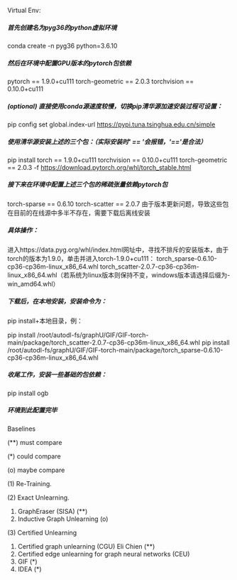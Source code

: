 Virtual Env:
##### 首先创建名为pyg36的python虚拟环境

conda create -n pyg36 python=3.6.10

##### 然后在环境中配置GPU版本的pytorch包依赖

pytorch == 1.9.0+cu111
torch-geometric == 2.0.3
torchvision == 0.10.0+cu111

##### (optional) 直接使用conda源速度较慢，切换pip清华源加速安装过程可设置：

pip config set global.index-url https://pypi.tuna.tsinghua.edu.cn/simple

##### 使用清华源安装上述的三个包：（实际安装时' == '会报错，'=='是合法）

pip install torch == 1.9.0+cu111 torchvision == 0.10.0+cu111 torch-geometric == 2.0.3 -f https://download.pytorch.org/whl/torch_stable.html

##### 接下来在环境中配置上述三个包的稀疏张量依赖pytorch包

torch-sparse == 0.6.10
torch-scatter == 2.0.7 
由于版本更新问题，导致这些包在目前的在线源中多半不存在，需要下载后离线安装

##### 具体操作：

进入https://data.pyg.org/whl/index.html网址中，寻找不排斥的安装版本，由于torch的版本为1.9.0，单击并进入torch-1.9.0+cu111：
torch_sparse-0.6.10-cp36-cp36m-linux_x86_64.whl
torch_scatter-2.0.7-cp36-cp36m-linux_x86_64.whl（若系统为linux版本则保持不变，windows版本请选择后缀为-win_amd64.whl）

##### 下载后，在本地安装，安装命令为：

pip install+本地目录，例：

pip install /root/autodl-fs/graphU/GIF/GIF-torch-main/package/torch_scatter-2.0.7-cp36-cp36m-linux_x86_64.whl
pip install /root/autodl-fs/graphU/GIF/GIF-torch-main/package/torch_sparse-0.6.10-cp36-cp36m-linux_x86_64.whl

##### 收尾工作，安装一些基础的包依赖：

pip install ogb

##### 环境到此配置完毕


Baselines 

(**) must compare

(*) could compare

(o) maybe compare

(1) Re-Training.


(2) Exact Unlearning.
1. GraphEraser (SISA) (**)
2. Inductive Graph Unlearning (o)


(3) Certified Unlearning
1. Certified graph unlearning (CGU) Eli Chien (**)
2. Certified edge unlearning for graph neural networks (CEU)
3. GIF (*)
4. IDEA (*)
